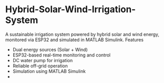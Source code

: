 # Hybrid-Solar-Wind-Irrigation-System
A sustainable irrigation system powered by hybrid solar and wind energy, monitored via ESP32 and simulated in MATLAB Simulink.
Features
- Dual energy sources (Solar + Wind)
- ESP32-based real-time monitoring and control
- DC water pump for irrigation
- Reliable off-grid operation
- Simulation using MATLAB Simulink
- 
